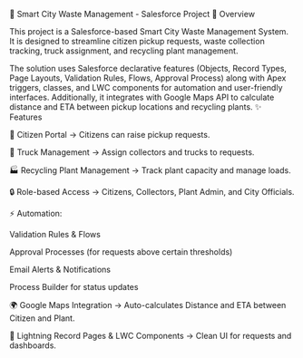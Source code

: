 🚮 Smart City Waste Management - Salesforce Project
📌 Overview

This project is a Salesforce-based Smart City Waste Management System.
It is designed to streamline citizen pickup requests, waste collection tracking, truck assignment, and recycling plant management.

The solution uses Salesforce declarative features (Objects, Record Types, Page Layouts, Validation Rules, Flows, Approval Process) along with Apex triggers, classes, and LWC components for automation and user-friendly interfaces.
Additionally, it integrates with Google Maps API to calculate distance and ETA between pickup locations and recycling plants.
✨ Features

👤 Citizen Portal → Citizens can raise pickup requests.

🚛 Truck Management → Assign collectors and trucks to requests.

🏭 Recycling Plant Management → Track plant capacity and manage loads.

🔒 Role-based Access → Citizens, Collectors, Plant Admin, and City Officials.

⚡ Automation:

Validation Rules & Flows

Approval Processes (for requests above certain thresholds)

Email Alerts & Notifications

Process Builder for status updates

🌍 Google Maps Integration → Auto-calculates Distance and ETA between Citizen and Plant.

🎨 Lightning Record Pages & LWC Components → Clean UI for requests and dashboards.
